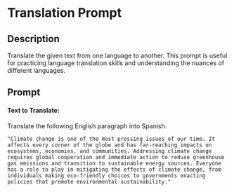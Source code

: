 # Translation Prompt

## Description
Translate the given text from one language to another. This prompt is useful for practicing language translation skills and understanding the nuances of different languages.

## Prompt

#### Text to Translate:
Translate the following English paragraph into Spanish.
```
"Climate change is one of the most pressing issues of our time. It affects every corner of the globe and has far-reaching impacts on ecosystems, economies, and communities. Addressing climate change requires global cooperation and immediate action to reduce greenhouse gas emissions and transition to sustainable energy sources. Everyone has a role to play in mitigating the effects of climate change, from individuals making eco-friendly choices to governments enacting policies that promote environmental sustainability."
```

